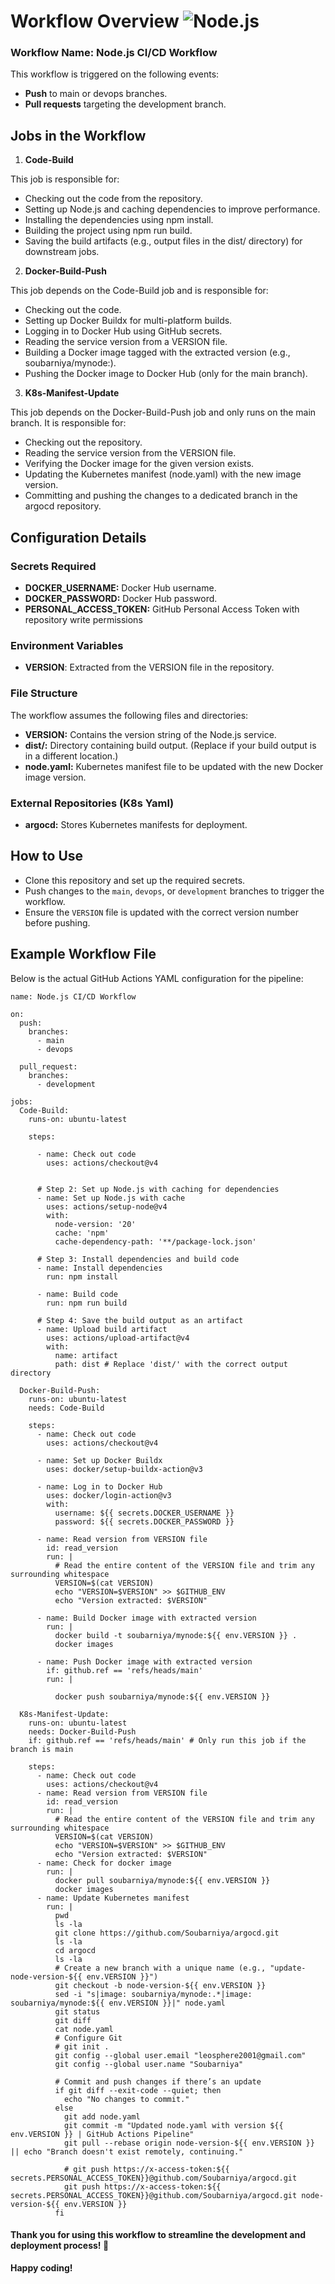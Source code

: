 # Workflow Overview  ![Node.js](https://img.shields.io/badge/Node.js-339933?style=flat&logo=nodedotjs&logoColor=white)


### Workflow Name: Node.js CI/CD Workflow
This workflow is triggered on the following events:

- **Push** to main or devops branches.                             
- **Pull requests** targeting the development branch.
## Jobs in the Workflow
1. **Code-Build**

  This job is responsible for:

- Checking out the code from the repository.
- Setting up Node.js and caching dependencies to improve performance.
- Installing the dependencies using npm install.
- Building the project using npm run build.
- Saving the build artifacts (e.g., output files in the dist/ directory) for downstream jobs.
2. **Docker-Build-Push**

  This job depends on the Code-Build job and is responsible for:
- Checking out the code.
- Setting up Docker Buildx for multi-platform builds.
- Logging in to Docker Hub using GitHub secrets.
- Reading the service version from a VERSION file.
- Building a Docker image tagged with the extracted version (e.g., soubarniya/mynode:<version>).
- Pushing the Docker image to Docker Hub (only for the main branch).

3. **K8s-Manifest-Update**

This job depends on the Docker-Build-Push job and only runs on the main branch. It is responsible for:

- Checking out the repository.
- Reading the service version from the VERSION file.
- Verifying the Docker image for the given version exists.
- Updating the Kubernetes manifest (node.yaml) with the new image version.
- Committing and pushing the changes to a dedicated branch in the argocd repository.

## Configuration Details 
### Secrets Required
- **DOCKER_USERNAME:** Docker Hub username.
- **DOCKER_PASSWORD:** Docker Hub password.
- **PERSONAL_ACCESS_TOKEN:** GitHub Personal Access Token with repository write permissions
### Environment Variables

- **VERSION**: Extracted from the VERSION file in the repository.
### File Structure
The workflow assumes the following files and directories:

- **VERSION:** Contains the version string of the Node.js service.
- **dist/:** Directory containing build output. (Replace if your build output is in a different location.)
- **node.yaml:** Kubernetes manifest file to be updated with the new Docker image version.
### External Repositories (K8s Yaml)
- **argocd:** Stores Kubernetes manifests for deployment.

## How to Use
- Clone this repository and set up the required secrets.
- Push changes to the `main`, `devops`, or `development` branches to trigger the workflow.
- Ensure the `VERSION` file is updated with the correct version number before pushing.

## Example Workflow File

Below is the actual GitHub Actions YAML configuration for the pipeline:

```
name: Node.js CI/CD Workflow

on:
  push:
    branches:
      - main
      - devops

  pull_request:
    branches:
      - development
  
jobs:
  Code-Build:
    runs-on: ubuntu-latest

    steps:

      - name: Check out code
        uses: actions/checkout@v4
      

      # Step 2: Set up Node.js with caching for dependencies
      - name: Set up Node.js with cache
        uses: actions/setup-node@v4
        with:
          node-version: '20'
          cache: 'npm'
          cache-dependency-path: '**/package-lock.json'

      # Step 3: Install dependencies and build code
      - name: Install dependencies
        run: npm install

      - name: Build code
        run: npm run build
  
      # Step 4: Save the build output as an artifact
      - name: Upload build artifact
        uses: actions/upload-artifact@v4
        with:
          name: artifact
          path: dist # Replace 'dist/' with the correct output directory

  Docker-Build-Push:
    runs-on: ubuntu-latest
    needs: Code-Build

    steps:  
      - name: Check out code
        uses: actions/checkout@v4
      
      - name: Set up Docker Buildx
        uses: docker/setup-buildx-action@v3

      - name: Log in to Docker Hub
        uses: docker/login-action@v3
        with:
          username: ${{ secrets.DOCKER_USERNAME }}
          password: ${{ secrets.DOCKER_PASSWORD }}

      - name: Read version from VERSION file
        id: read_version
        run: |
          # Read the entire content of the VERSION file and trim any surrounding whitespace
          VERSION=$(cat VERSION)
          echo "VERSION=$VERSION" >> $GITHUB_ENV
          echo "Version extracted: $VERSION"

      - name: Build Docker image with extracted version
        run: |
          docker build -t soubarniya/mynode:${{ env.VERSION }} .
          docker images

      - name: Push Docker image with extracted version
        if: github.ref == 'refs/heads/main'
        run: |

          docker push soubarniya/mynode:${{ env.VERSION }}

  K8s-Manifest-Update:
    runs-on: ubuntu-latest
    needs: Docker-Build-Push
    if: github.ref == 'refs/heads/main' # Only run this job if the branch is main

    steps: 
      - name: Check out code
        uses: actions/checkout@v4
      - name: Read version from VERSION file
        id: read_version
        run: |
          # Read the entire content of the VERSION file and trim any surrounding whitespace
          VERSION=$(cat VERSION)
          echo "VERSION=$VERSION" >> $GITHUB_ENV
          echo "Version extracted: $VERSION"
      - name: Check for docker image
        run: |
          docker pull soubarniya/mynode:${{ env.VERSION }}
          docker images
      - name: Update Kubernetes manifest
        run: |
          pwd
          ls -la
          git clone https://github.com/Soubarniya/argocd.git
          ls -la
          cd argocd
          ls -la
          # Create a new branch with a unique name (e.g., "update-node-version-${{ env.VERSION }}")
          git checkout -b node-version-${{ env.VERSION }}
          sed -i "s|image: soubarniya/mynode:.*|image: soubarniya/mynode:${{ env.VERSION }}|" node.yaml
          git status
          git diff
          cat node.yaml
          # Configure Git
          # git init .
          git config --global user.email "leosphere2001@gmail.com"
          git config --global user.name "Soubarniya"
          
          # Commit and push changes if there’s an update
          if git diff --exit-code --quiet; then
            echo "No changes to commit."
          else
            git add node.yaml
            git commit -m "Updated node.yaml with version ${{ env.VERSION }} | GitHub Actions Pipeline"
            git pull --rebase origin node-version-${{ env.VERSION }} || echo "Branch doesn't exist remotely, continuing."

            # git push https://x-access-token:${{ secrets.PERSONAL_ACCESS_TOKEN}}@github.com/Soubarniya/argocd.git
            git push https://x-access-token:${{ secrets.PERSONAL_ACCESS_TOKEN}}@github.com/Soubarniya/argocd.git node-version-${{ env.VERSION }}
          fi
```

#### Thank you for using this workflow to streamline the development and deployment process! 🚀

**Happy coding!**







  





